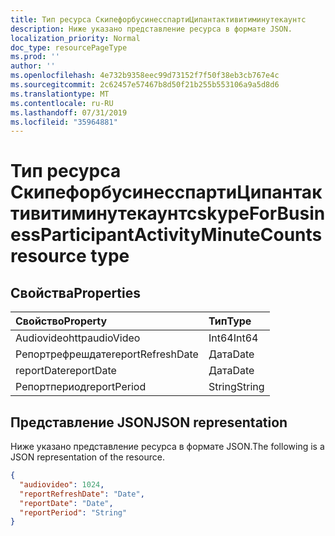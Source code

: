 ```yaml
---
title: Тип ресурса СкипефорбусинесспартиЦипантактивитиминутекаунтс
description: Ниже указано представление ресурса в формате JSON.
localization_priority: Normal
doc_type: resourcePageType
ms.prod: ''
author: ''
ms.openlocfilehash: 4e732b9358eec99d73152f7f50f38eb3cb767e4c
ms.sourcegitcommit: 2c62457e57467b8d50f21b255b553106a9a5d8d6
ms.translationtype: MT
ms.contentlocale: ru-RU
ms.lasthandoff: 07/31/2019
ms.locfileid: "35964881"
---
```

# <a name="skypeforbusinessparticipantactivityminutecounts-resource-type"></a><span data-ttu-id="b7d5e-103">Тип ресурса СкипефорбусинесспартиЦипантактивитиминутекаунтс</span><span class="sxs-lookup"><span data-stu-id="b7d5e-103">skypeForBusinessParticipantActivityMinuteCounts resource type</span></span>

## <a name="properties"></a><span data-ttu-id="b7d5e-104">Свойства</span><span class="sxs-lookup"><span data-stu-id="b7d5e-104">Properties</span></span>

| <span data-ttu-id="b7d5e-105">Свойство</span><span class="sxs-lookup"><span data-stu-id="b7d5e-105">Property</span></span>          | <span data-ttu-id="b7d5e-106">Тип</span><span class="sxs-lookup"><span data-stu-id="b7d5e-106">Type</span></span>   |
| :---------------- | :----- |
| <span data-ttu-id="b7d5e-107">Audiovideohttp</span><span class="sxs-lookup"><span data-stu-id="b7d5e-107">audioVideo</span></span>        | <span data-ttu-id="b7d5e-108">Int64</span><span class="sxs-lookup"><span data-stu-id="b7d5e-108">Int64</span></span>  |
| <span data-ttu-id="b7d5e-109">Репортрефрешдате</span><span class="sxs-lookup"><span data-stu-id="b7d5e-109">reportRefreshDate</span></span> | <span data-ttu-id="b7d5e-110">Дата</span><span class="sxs-lookup"><span data-stu-id="b7d5e-110">Date</span></span>   |
| <span data-ttu-id="b7d5e-111">reportDate</span><span class="sxs-lookup"><span data-stu-id="b7d5e-111">reportDate</span></span>        | <span data-ttu-id="b7d5e-112">Дата</span><span class="sxs-lookup"><span data-stu-id="b7d5e-112">Date</span></span>   |
| <span data-ttu-id="b7d5e-113">Репортпериод</span><span class="sxs-lookup"><span data-stu-id="b7d5e-113">reportPeriod</span></span>      | <span data-ttu-id="b7d5e-114">String</span><span class="sxs-lookup"><span data-stu-id="b7d5e-114">String</span></span> |

## <a name="json-representation"></a><span data-ttu-id="b7d5e-115">Представление JSON</span><span class="sxs-lookup"><span data-stu-id="b7d5e-115">JSON representation</span></span>

<span data-ttu-id="b7d5e-116">Ниже указано представление ресурса в формате JSON.</span><span class="sxs-lookup"><span data-stu-id="b7d5e-116">The following is a JSON representation of the resource.</span></span>

<!-- {
  "blockType": "resource",
  "@odata.type": "microsoft.graph.skypeForBusinessParticipantActivityMinuteCounts"
} -->

```json
{
  "audiovideo": 1024,
  "reportRefreshDate": "Date",
  "reportDate": "Date",
  "reportPeriod": "String"
}
```
